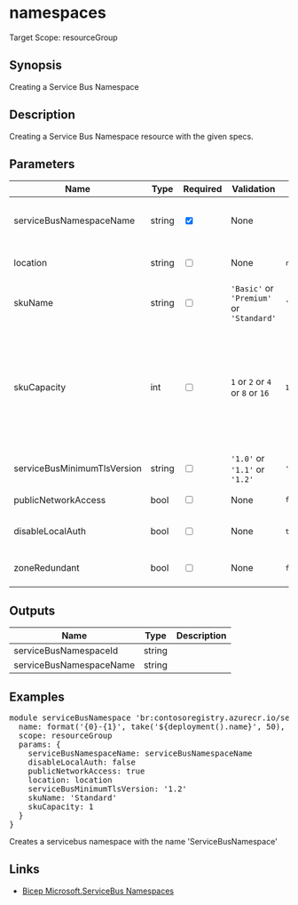 # namespaces

Target Scope: resourceGroup

## Synopsis
Creating a Service Bus Namespace

## Description
Creating a Service Bus Namespace resource with the given specs.

## Parameters
| Name | Type | Required | Validation | Default value | Description |
| -- |  -- | -- | -- | -- | -- |
| serviceBusNamespaceName | string | <input type="checkbox" checked> | None | <pre></pre> | The name of the servicebus namespace. This will be the target servicebus where systemevents will be delivered. |
| location | string | <input type="checkbox"> | None | <pre>resourceGroup().location</pre> | Specifies the Azure location where the resource should be created. Defaults to the resourcegroup location. |
| skuName | string | <input type="checkbox"> | `'Basic'` or `'Premium'` or `'Standard'` | <pre>'Standard'</pre> | Specifies the sku of the servicebus namespace. |
| skuCapacity | int | <input type="checkbox"> | `1` or `2` or `4` or `8` or `16` | <pre>1</pre> | Messaging units for your service bus premium namespace. Valid capacities are {1, 2, 4, 8, 16} multiples of your properties.premiumMessagingPartitions setting. For example, If properties.premiumMessagingPartitions is 1 then possible capacity values are 1, 2, 4, 8, and 16. If properties.premiumMessagingPartitions is 4 then possible capacity values are 4, 8, 16, 32 and 64. |
| serviceBusMinimumTlsVersion | string | <input type="checkbox"> | `'1.0'` or `'1.1'` or `'1.2'` | <pre>'1.2'</pre> | Set the minimum TLS version to be permitted on requests to this servicebus. |
| publicNetworkAccess | bool | <input type="checkbox"> | None | <pre>false</pre> | The default network action for this Azure Service Bus. |
| disableLocalAuth | bool | <input type="checkbox"> | None | <pre>true</pre> | This property disables SAS authentication for the Service Bus namespace. |
| zoneRedundant | bool | <input type="checkbox"> | None | <pre>false</pre> | Enabling this property creates a Premium Service Bus Namespace in regions supported availability zones. |
## Outputs
| Name | Type | Description |
| -- |  -- | -- |
| serviceBusNamespaceId | string |  |
| serviceBusNamespaceName | string |  |
## Examples
<pre>
module serviceBusNamespace 'br:contosoregistry.azurecr.io/servicebus/namespaces:latest' = {
  name: format('{0}-{1}', take('${deployment().name}', 50), 'sbnamespace')
  scope: resourceGroup
  params: {
    serviceBusNamespaceName: serviceBusNamespaceName
    disableLocalAuth: false
    publicNetworkAccess: true
    location: location
    serviceBusMinimumTlsVersion: '1.2'
    skuName: 'Standard'
    skuCapacity: 1
  }
}
</pre>
<p>Creates a servicebus namespace with the name 'ServiceBusNamespace'</p>

## Links
- [Bicep Microsoft.ServiceBus Namespaces](https://learn.microsoft.com/en-us/azure/templates/microsoft.servicebus/namespaces?pivots=deployment-language-bicep)


